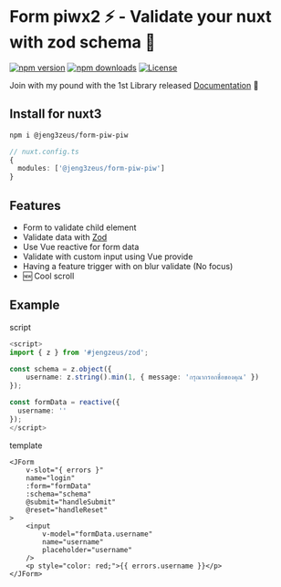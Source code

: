 # Form piwx2 ⚡️ - Validate your nuxt with zod schema 🪿
[![npm version][npm-version-src]][npm-version-href]
[![npm downloads][npm-downloads-src]][npm-downloads-href]
[![License][license-src]][license-href]

Join with my pound with the 1st Library released  [Documentation][documents-href] 🐣

## Install for nuxt3
```bash
npm i @jeng3zeus/form-piw-piw
```

```ts
// nuxt.config.ts
{
  modules: ['@jeng3zeus/form-piw-piw']
}
```

## Features
- Form to validate child element
- Validate data with [Zod][zod-href]
- Use Vue reactive for form data
- Validate with custom input using Vue provide
- Having a feature trigger with on blur validate (No focus)
- 🆕 Cool scroll



## Example
script
```ts
<script>
import { z } from '#jengzeus/zod';

const schema = z.object({
    username: z.string().min(1, { message: 'กรุณากรอกชื่อของคุณ' })
});

const formData = reactive({
  username: ''
});
</script>
```

template
```vue
<JForm
    v-slot="{ errors }"
    name="login"
    :form="formData"
    :schema="schema"
    @submit="handleSubmit"
    @reset="handleReset"
>
    <input 
        v-model="formData.username"
        name="username" 
        placeholder="username"
    />
    <p style="color: red;">{{ errors.username }}</p>
</JForm>
```


<!-- Badges -->
[npm-version-src]: https://img.shields.io/npm/v/@jeng3zeus/form-piw-piw/latest.svg?style=flat&colorA=020420&colorB=00DC82
[npm-version-href]: https://www.npmjs.com/package/@jeng3zeus/form-piw-piw

[npm-downloads-src]: https://img.shields.io/npm/dm/@jeng3zeus/form-piw-piw.svg?style=flat&colorA=020420&colorB=00DC82
[npm-downloads-href]: https://www.npmjs.com/package/@jeng3zeus/form-piw-piw

[license-src]: https://img.shields.io/github/license/JENGZY-devBoi/jengzeus-form-piw-piw.svg?style=flat&colorA=020420&colorB=00DC82
[license-href]: https://github.com/JENGZY-devBoi/jengzeus-form-piw-piw/blob/main/LICENSE

[documents-href]: https://jengzeus-form-piw-piw-documentation.vercel.app/
[zod-href]: https://zod.dev/
